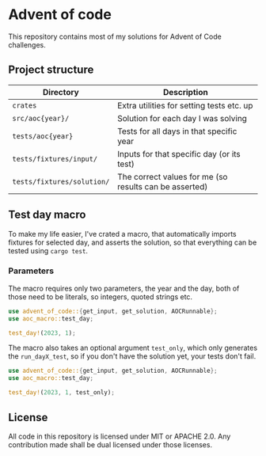 # Advent of code
This repository contains most of my solutions for Advent of Code challenges.

## Project structure
| Directory                   | Description                                            |
|-----------------------------|--------------------------------------------------------|
| `crates`                    | Extra utilities for setting tests etc. up              |
| `src/aoc{year}/`            | Solution for each day I was solving                    |
| `tests/aoc{year}`           | Tests for all days in that specific year               |
| `tests/fixtures/input/`     | Inputs for that specific day (or its test)             |
| `tests/fixtures/solution/`  | The correct values for me (so results can be asserted) |

## Test day macro
To make my life easier, I've crated a macro, that automatically imports
fixtures for selected day, and asserts the solution, so that everything
can be tested using `cargo test`.

### Parameters
The macro requires only two parameters, the year and the day, both of
those need to be literals, so integers, quoted strings etc.

```rust
use advent_of_code::{get_input, get_solution, AOCRunnable};
use aoc_macro::test_day;

test_day!(2023, 1);
```

The macro also takes an optional argument `test_only`, which only generates
the `run_dayX_test`, so if you don't have the solution yet, your tests don't
fail.

```rust
use advent_of_code::{get_input, get_solution, AOCRunnable};
use aoc_macro::test_day;

test_day!(2023, 1, test_only);
```

## License
All code in this repository is licensed under MIT or APACHE 2.0. Any
contribution made shall be dual licensed under those licenses.
